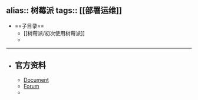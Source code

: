 alias:: 树莓派
tags:: [[部署运维]]
---

- ==子目录==
	- [[树莓派/初次使用树莓派]]
	-
- ---
- ## 官方资料
	- [Document](https://www.raspberrypi.com/documentation/)
	- [Forum](https://forums.raspberrypi.com/)
	-